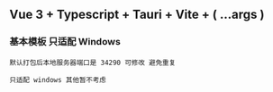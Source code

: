 ## Vue 3 + Typescript + Tauri + Vite + ( ...args )

### 基本模板 只适配 Windows

```
默认打包后本地服务器端口是 34290 可修改 避免重复
```

```
只适配 windows 其他暂不考虑
```
